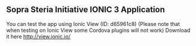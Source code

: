 ## Sopra Steria Initiative IONIC 3 Application

You can test the app using Ionic View (ID: d65961c8) (Please note that when testing on Ionic View some Cordova plugins will not work) Download it here http://view.ionic.io/

